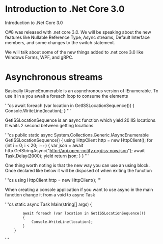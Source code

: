 # Introduction to .Net Core 3.0
Introduction to .Net Core 3.0

C#8 was released with .net core 3.0. We will be speaking about the new features like Nullable Reference Type, Async streams, Default Interface members, and some changes to the switch statement.

We will talk about some of the new things added to .net core 3.0 like Windows Forms, WPF, and gRPC.


# Asynchronous streams

Basically IAsyncEnumerable<T> is an asynchronous version of IEnumerable<T>.   To use it in a you await a foreach loop to consume the elements

'''cs
await foreach (var location in GetISSLocationSequence())
{
    Console.WriteLine(location);
}
'''

GetISSLocationSequence is an async function which yield 20 IIS locations.  
It waits 2 second between getting locations

'''cs
public static async System.Collections.Generic.IAsyncEnumerable<string> GetISSLocationSequence()
{
    using HttpClient http = new HttpClient();
    for (int i = 0; i < 20; i++)
    {
        var json = await http.GetStringAsync("http://api.open-notify.org/iss-now.json");
        await Task.Delay(2000);
        yield return json;
    }
}
'''
      
One thing worth noting is that the new way you can use an using block.  Once declared like below it will be disposed of when exiting the function

'''cs
using HttpClient http = new HttpClient();
'''


When creating a console application if you want to use async in the main function change it from a void to async Task

'''cs
        static async Task Main(string[] args)
        {


            await foreach (var location in GetISSLocationSequence())
            {
                Console.WriteLine(location);
            }
        }
'''
